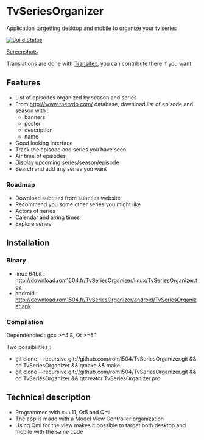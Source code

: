 # TvSeriesOrganizer
Application targetting desktop and mobile to organize your tv series

[![Build Status](https://travis-ci.org/rom1504/TvSeriesOrganizer.png?branch=master)](https://travis-ci.org/rom1504/TvSeriesOrganizer)

[Screenshots](http://download.rom1504.fr/TvSeriesOrganizer/screenshot/screenshot.php)

Translations are done with [Transifex](https://www.transifex.com/projects/p/tvseriesorganizer/), you can contribute there if you want


## Features
 * List of episodes organized by season and series
 * From  http://www.thetvdb.com/ database, download list of episode and season with :
   * banners
   * poster
   * description
   * name
 * Good looking interface
 * Track the episode and series you have seen
 * Air time of episodes
 * Display upcoming series/season/episode
 * Search and add any series you want
 
### Roadmap
 * Download subtitles from subtitles website
 * Recommend you some other series you might like
 * Actors of series
 * Calendar and airing times
 * Explore series
 
## Installation

### Binary
 * linux 64bit : http://download.rom1504.fr/TvSeriesOrganizer/linux/TvSeriesOrganizer.tgz
 * android : http://download.rom1504.fr/TvSeriesOrganizer/android/TvSeriesOrganizer.apk

### Compilation
Dependencies : gcc >=4.8, Qt >=5.1 

Two possibilities :
 * git clone --recursive git://github.com/rom1504/TvSeriesOrganizer.git && cd TvSeriesOrganizer && qmake && make
 * git clone --recursive git://github.com/rom1504/TvSeriesOrganizer.git && cd TvSeriesOrganizer && qtcreator TvSeriesOrganizer.pro
 
## Technical description
 * Programmed with c++11, Qt5 and Qml
 * The app is made with a Model View Controller organization
 * Using Qml for the view makes it possible to target both desktop and mobile with the same code
